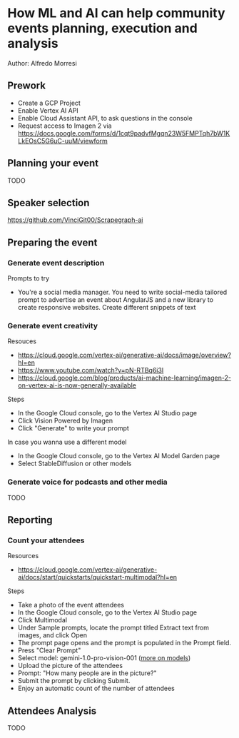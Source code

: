 # How ML and AI can help community events planning, execution and analysis

Author: Alfredo Morresi

## Prework
- Create a GCP Project
- Enable Vertex AI API
- Enable Cloud Assistant API, to ask questions in the console
- Request access to Imagen 2 via https://docs.google.com/forms/d/1cqt9padvfMgqn23W5FMPTqh7bW1KLkEOsC5G6uC-uuM/viewform



## Planning your event
TODO


## Speaker selection
https://github.com/VinciGit00/Scrapegraph-ai


## Preparing the event

### Generate event description

Prompts to try
- You're a social media manager. You need to write social-media tailored prompt to advertise an event about AngularJS and a new library to create responsive websites.
Create different snippets of text

### Generate event creativity

Resouces
- https://cloud.google.com/vertex-ai/generative-ai/docs/image/overview?hl=en
- https://www.youtube.com/watch?v=pN-RTBq6i3I
- https://cloud.google.com/blog/products/ai-machine-learning/imagen-2-on-vertex-ai-is-now-generally-available

Steps
- In the Google Cloud console, go to the Vertex AI Studio page
- Click Vision Powered by Imagen 
- Click "Generate" to write your prompt


In case you wanna use a different model
- In the Google Cloud console, go to the Vertex AI Model Garden page
- Select StableDiffusion or other models



### Generate voice for podcasts and other media
TODO

## Reporting
### Count your attendees

Resources
- https://cloud.google.com/vertex-ai/generative-ai/docs/start/quickstarts/quickstart-multimodal?hl=en

Steps
- Take a photo of the event attendees
- In the Google Cloud console, go to the Vertex AI Studio page
- Click Multimodal
- Under Sample prompts, locate the prompt titled Extract text from images, and click Open
- The prompt page opens and the prompt is populated in the Prompt field.
- Press "Clear Prompt"
- Select model: gemini-1.0-pro-vision-001 ([more on models](https://cloud.google.com/vertex-ai/generative-ai/docs/learn/models?hl=en))
- Upload the picture of the attendees
- Prompt: "How many people are in the picture?"
- Submit the prompt by clicking Submit.
- Enjoy an automatic count of the number of attendees


## Attendees Analysis
TODO